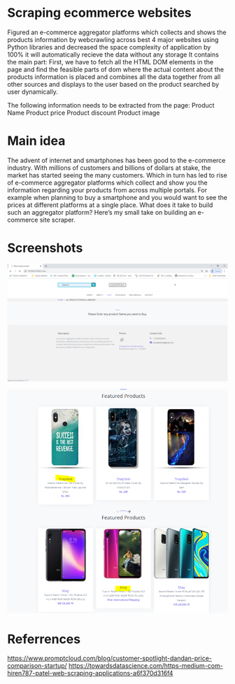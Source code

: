 # Scraping ecommerce websites



Figured an e-commerce aggregator platforms which collects and shows the products information by webcrawling across best 4 major websites using Python libraries and decreased the space complexity of
application by 100% it will automatically recieve the data without any storage
 It contains the main part: First, we have to fetch all the HTML DOM elements in the page and find the feasible parts of dom where the actual content about the products information is placed and combines all the data together from all other sources and displays to the user based on the product searched by user dynamically.
 
 
The following information needs to be extracted from the page:
Product Name
Product price
Product discount
Product image
# Main idea

The advent of internet and smartphones has been good to the e-commerce industry. With millions of customers and billions of dollars at stake, the market has started seeing the many customers.
 Which in turn has led to rise of e-commerce aggregator platforms which collect and show you the information regarding your products from across multiple portals.
For example when planning to buy a smartphone and you would want to see the prices at different platforms at a single place. What does it take to build such an aggregator platform? Here’s my small take on building an e-commerce site scraper.

# Screenshots
![Image of search_page](https://github.com/vikasdo/Scraping_ecommerce_sites/blob/master/search_page.png)

![Image of result_page](https://github.com/vikasdo/Scraping_ecommerce_sites/blob/master/result_page.png)




# Referrences
https://www.promptcloud.com/blog/customer-spotlight-dandan-price-comparison-startup/
https://towardsdatascience.com/https-medium-com-hiren787-patel-web-scraping-applications-a6f370d316f4
